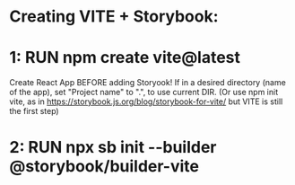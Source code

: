 # Creating VITE + Storybook:

# 1: RUN npm create vite@latest
Create React App BEFORE adding Storyook!
If in a desired directory (name of the app), set "Project name" to ".", to use current DIR.
(Or use npm init vite, as in https://storybook.js.org/blog/storybook-for-vite/ but VITE is still the first step)

# 2: RUN npx sb init --builder @storybook/builder-vite

